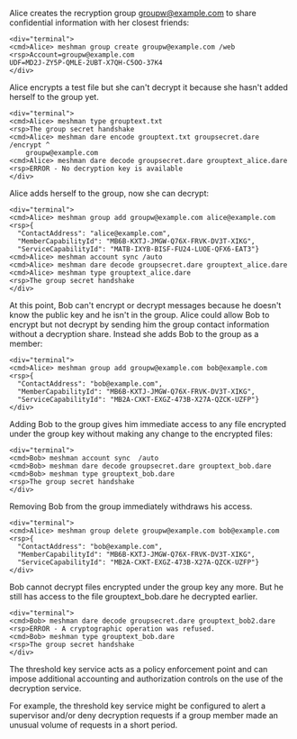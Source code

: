 Alice creates the recryption group groupw@example.com to share confidential information with
her closest friends:


~~~~
<div="terminal">
<cmd>Alice> meshman group create groupw@example.com /web
<rsp>Account=groupw@example.com
UDF=MD2J-ZY5P-QMLE-2UBT-X7QH-C5OO-37K4
</div>
~~~~

Alice encrypts a test file but she can't decrypt it because she hasn't added herself 
to the group yet.


~~~~
<div="terminal">
<cmd>Alice> meshman type grouptext.txt
<rsp>The group secret handshake
<cmd>Alice> meshman dare encode grouptext.txt groupsecret.dare /encrypt ^
    groupw@example.com
<cmd>Alice> meshman dare decode groupsecret.dare grouptext_alice.dare
<rsp>ERROR - No decryption key is available
</div>
~~~~

Alice adds herself to the group, now she can decrypt:



~~~~
<div="terminal">
<cmd>Alice> meshman group add groupw@example.com alice@example.com
<rsp>{
  "ContactAddress": "alice@example.com",
  "MemberCapabilityId": "MB6B-KXTJ-JMGW-Q76X-FRVK-DV3T-XIKG",
  "ServiceCapabilityId": "MATB-IXYB-BISF-FU24-LUOE-QFX6-EAT3"}
<cmd>Alice> meshman account sync /auto
<cmd>Alice> meshman dare decode groupsecret.dare grouptext_alice.dare
<cmd>Alice> meshman type grouptext_alice.dare
<rsp>The group secret handshake
</div>
~~~~

At this point, Bob can't encrypt or decrypt messages because he doesn't know the 
public key and he isn't in the group. Alice could allow Bob to encrypt but not
decrypt by sending him the group contact information without a decryption share. 
Instead she adds Bob to the group as a member:


~~~~
<div="terminal">
<cmd>Alice> meshman group add groupw@example.com bob@example.com
<rsp>{
  "ContactAddress": "bob@example.com",
  "MemberCapabilityId": "MB6B-KXTJ-JMGW-Q76X-FRVK-DV3T-XIKG",
  "ServiceCapabilityId": "MB2A-CXKT-EXGZ-473B-X27A-QZCK-UZFP"}
</div>
~~~~

Adding Bob to the group gives him immediate access to any file encrypted under
the group key without making any change to the encrypted files:


~~~~
<div="terminal">
<cmd>Bob> meshman account sync  /auto
<cmd>Bob> meshman dare decode groupsecret.dare grouptext_bob.dare
<cmd>Bob> meshman type grouptext_bob.dare
<rsp>The group secret handshake
</div>
~~~~

Removing Bob from the group immediately withdraws his access.


~~~~
<div="terminal">
<cmd>Alice> meshman group delete groupw@example.com bob@example.com
<rsp>{
  "ContactAddress": "bob@example.com",
  "MemberCapabilityId": "MB6B-KXTJ-JMGW-Q76X-FRVK-DV3T-XIKG",
  "ServiceCapabilityId": "MB2A-CXKT-EXGZ-473B-X27A-QZCK-UZFP"}
</div>
~~~~

Bob cannot decrypt files encrypted under the group key any more. But he 
still has access to the file grouptext_bob.dare he decrypted earlier.


~~~~
<div="terminal">
<cmd>Bob> meshman dare decode groupsecret.dare grouptext_bob2.dare
<rsp>ERROR - A cryptographic operation was refused.
<cmd>Bob> meshman type grouptext_bob.dare
<rsp>The group secret handshake
</div>
~~~~

The threshold key service acts as a policy enforcement point and can impose 
additional accounting and authorization controls on the use of the decryption
service.

For example, the threshold key service might be configured to alert a 
supervisor and/or deny decryption requests if a group member made an unusual 
volume of requests in a short period.


